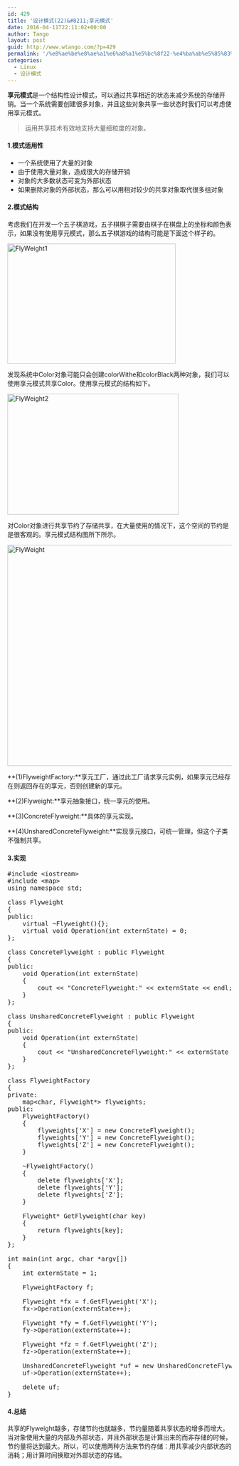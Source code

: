 ```yaml
---
id: 429
title: '设计模式(22)&#8211;享元模式'
date: 2016-04-11T22:11:02+00:00
author: Tango
layout: post
guid: http://www.wtango.com/?p=429
permalink: '/%e8%ae%be%e8%ae%a1%e6%a8%a1%e5%bc%8f22-%e4%ba%ab%e5%85%83%e6%a8%a1%e5%bc%8f/'
categories:
  - Linux
  - 设计模式
---
```

**享元模式**是一个结构性设计模式，可以通过共享相近的状态来减少系统的存储开销。当一个系统需要创建很多对象，并且这些对象共享一些状态时我们可以考虑使用享元模式。

> 运用共享技术有效地支持大量细粒度的对象。

<!--more-->

#### 1.模式适用性

  * 一个系统使用了大量的对象
  * 由于使用大量对象，造成很大的存储开销
  * 对象的大多数状态可变为外部状态
  * 如果删除对象的外部状态，那么可以用相对较少的共享对象取代很多组对象

#### 2.模式结构

考虑我们在开发一个五子棋游戏，五子棋棋子需要由棋子在棋盘上的坐标和颜色表示，如果没有使用享元模式，那么五子棋游戏的结构可能是下面这个样子的。

<img class="aligncenter size-full wp-image-430" src="http://www.wtango.com/wp-content/uploads/2016/04/FlyWeight.png" alt="FlyWeight1" width="378" height="269" srcset="http://www.wtango.com/wp-content/uploads/2016/04/FlyWeight.png 378w, http://www.wtango.com/wp-content/uploads/2016/04/FlyWeight-300x213.png 300w" sizes="(max-width: 378px) 100vw, 378px" />

发现系统中Color对象可能只会创建colorWithe和colorBlack两种对象，我们可以使用享元模式共享Color。使用享元模式的结构如下。

<img class="aligncenter size-full wp-image-432" src="http://www.wtango.com/wp-content/uploads/2016/04/FlyWeight2.png" alt="FlyWeight2" width="385" height="271" srcset="http://www.wtango.com/wp-content/uploads/2016/04/FlyWeight2.png 385w, http://www.wtango.com/wp-content/uploads/2016/04/FlyWeight2-300x211.png 300w" sizes="(max-width: 385px) 100vw, 385px" />

对Color对象进行共享节约了存储共享，在大量使用的情况下，这个空间的节约是是很客观的。享元模式结构图所下所示。

<img class="aligncenter size-full wp-image-433" src="http://www.wtango.com/wp-content/uploads/2016/04/FlyWeight-1.png" alt="FlyWeight" width="946" height="496" srcset="http://www.wtango.com/wp-content/uploads/2016/04/FlyWeight-1.png 946w, http://www.wtango.com/wp-content/uploads/2016/04/FlyWeight-1-300x157.png 300w, http://www.wtango.com/wp-content/uploads/2016/04/FlyWeight-1-768x403.png 768w" sizes="(max-width: 946px) 100vw, 946px" />

**(1)FlyweightFactory:**享元工厂，通过此工厂请求享元实例，如果享元已经存在则返回存在的享元，否则创建新的享元。

**(2)Flyweight:**享元抽象接口，统一享元的使用。

**(3)ConcreteFlyweight:**具体的享元实现。

**(4)UnsharedConcreteFlyweight:**实现享元接口，可统一管理，但这个子类不强制共享。

#### 3.实现

<pre class="brush: cpp; title: ; notranslate" title="">#include &lt;iostream&gt;
#include &lt;map&gt;
using namespace std;

class Flyweight
{
public:
	virtual ~Flyweight(){};
	virtual void Operation(int externState) = 0;
};

class ConcreteFlyweight : public Flyweight
{
public:
	void Operation(int externState)
	{
		cout &lt;&lt; "ConcreteFlyweight:" &lt;&lt; externState &lt;&lt; endl;
	}
};

class UnsharedConcreteFlyweight : public Flyweight
{
public:
	void Operation(int externState)
	{
		cout &lt;&lt; "UnsharedConcreteFlyweight:" &lt;&lt; externState &lt;&lt; endl;
	}
};

class FlyweightFactory
{
private:
	map&lt;char, Flyweight*&gt; flyweights;
public:
	FlyweightFactory()
	{
		flyweights['X'] = new ConcreteFlyweight();
		flyweights['Y'] = new ConcreteFlyweight();
		flyweights['Z'] = new ConcreteFlyweight();
	}

	~FlyweightFactory()
	{
		delete flyweights['X'];
		delete flyweights['Y'];
		delete flyweights['Z'];
	}

	Flyweight* GetFlyweight(char key)
	{
		return flyweights[key];
	}
};

int main(int argc, char *argv[])
{
	int externState = 1;

	FlyweightFactory f;

	Flyweight *fx = f.GetFlyweight('X');
	fx-&gt;Operation(externState++);

	Flyweight *fy = f.GetFlyweight('Y');
	fy-&gt;Operation(externState++);

	Flyweight *fz = f.GetFlyweight('Z');
	fz-&gt;Operation(externState++);

	UnsharedConcreteFlyweight *uf = new UnsharedConcreteFlyweight();
	uf-&gt;Operation(externState++);

	delete uf;
}
</pre>

#### 4.总结

共享的Flyweight越多，存储节约也就越多，节约量随着共享状态的增多而增大。当对象使用大量的内部及外部状态，并且外部状态是计算出来的而非存储的时候，节约量将达到最大。所以，可以使用两种方法来节约存储：用共享减少内部状态的消耗；用计算时间换取对外部状态的存储。